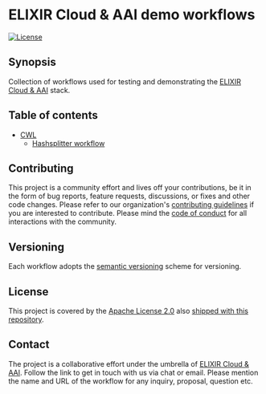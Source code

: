 # ELIXIR Cloud & AAI demo workflows

[![License][badge-license]][badge-url-license]

## Synopsis

Collection of workflows used for testing and demonstrating the [ELIXIR Cloud &
AAI][org-elixir-cloud] stack.

## Table of contents

* [CWL][res-cwl]
  * [Hashsplitter workflow](cwl/hashsplitter_workflow/README.md)

## Contributing

This project is a community effort and lives off your contributions, be it in
the form of bug reports, feature requests, discussions, or fixes and other code
changes. Please refer to our organization's [contributing
guidelines][res-elixir-cloud-contributing] if you are interested to contribute.
Please mind the [code of conduct][res-elixir-cloud-coc] for all interactions
with the community.

## Versioning

Each workflow adopts the [semantic versioning][res-semver] scheme for
versioning.

## License

This project is covered by the [Apache License 2.0][license-apache] also
[shipped with this repository][license].

## Contact

The project is a collaborative effort under the umbrella of [ELIXIR Cloud &
AAI][org-elixir-cloud]. Follow the link to get in touch with us via chat or
email. Please mention the name and URL of the workflow for any inquiry,
proposal, question etc.

[badge-license]:<https://img.shields.io/badge/license-Apache%202.0-blue.svg>
[badge-url-license]:<http://www.apache.org/licenses/LICENSE-2.0>
[license]: LICENSE
[license-apache]: <https://www.apache.org/licenses/LICENSE-2.0>
[org-elixir-cloud]: <https://github.com/elixir-cloud-aai/elixir-cloud-aai>
[res-cwl]: <https://www.commonwl.org/>
[res-elixir-cloud-coc]: <https://github.com/elixir-cloud-aai/elixir-cloud-aai/blob/dev/CODE_OF_CONDUCT.md>
[res-elixir-cloud-contributing]: <https://github.com/elixir-cloud-aai/elixir-cloud-aai/blob/dev/CONTRIBUTING.md>
[res-semver]: <https://semver.org/>
